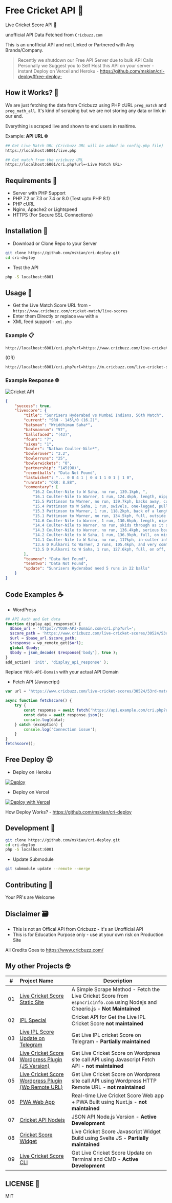 # Free Cricket API 🍔

Live Cricket Score API 🏏

unofficial API Data Fetched from `Cricbuzz.com`

This is an unofficial API and not Linked or Partnered with Any Brands/Company.

> Recently we shutdown our Free API Server due to bulk API Calls Personally we Suggest you to Self Host this API on your server - instant Deploy on Vercel and Heroku - <https://github.com/mskian/cri-deploy#free-deploy->  

## How it Works? 🤔

We are just fetching the data from Cricbuzz using PHP cURL `preg_match` and `preg_math_all`. It's kind of scraping but we are not storing any data or link in our end.

Everything is scraped live and shown to end users in realtime.

Example: **API URL 🌐**

```sh
## Get Live Match URL (Cricbuzz URL will be added in config.php file)
https://localhost:6001/live.php

## Get match from the cricbuzz URL
https://localhost:6001/cri.php?url=<Live Match URL>
```

## Requirements 📑

- Server with PHP Support  
- PHP 7.2 or 7.3 or 7.4 or 8.0 (Test upto PHP 8.1)
- PHP cURL  
- Nginx, Apache2 or  Lightspeed  
- HTTPS (For Secure SSL Connections)  

## Installation 🍯

- Download or Clone Repo to your Server

```sh
git clone https://github.com/mskian/cri-deploy.git
cd cri-deploy
```

- Test the API

```sh
php -S localhost:6001
```

## Usage 🍟

- Get the Live Match Score URL from - `https://www.cricbuzz.com/cricket-match/live-scores`
- Enter them Directly or replace `www` with `m`
- XML feed support - `xml.php`

### Example 📋

```sh
http://localhost:6001/cri.php?url=https://www.cricbuzz.com/live-cricket-scores/30524/53rd-match-indian-premier-league-2020
```

(OR)

```sh
http://localhost:6001/cri.php?url=https://m.cricbuzz.com/live-cricket-scores/30524/53rd-match-indian-premier-league-2020
```

### Example Response 🌐

![Cricket API](https://raw.githubusercontent.com/mskian/cricket-api/main/images/screenshot1.png)  

```json
{
    "success": true,
    "livescore": {
        "title": "Sunrisers Hyderabad vs Mumbai Indians, 56th Match",
        "current": "SRH - 145\/0 (16.2)",
        "batsman": "Wriddhiman Saha*",
        "batsmanrun": "57",
        "ballsfaced": "(43)",
        "fours": "7",
        "sixes": "1",
        "bowler": "Nathan Coulter-Nile*",
        "bowlerover": "3.2",
        "bowlerruns": "25",
        "bowlerwickets": "0",
        "partnership": "145(98)",
        "recentballs": "Data Not Found",
        "lastwicket": "... 0 0 4 1 | 0 4 1 1 0 1 | 1 0",
        "runrate": "CRR: 8.88",
        "commentary": [
            "16.2 Coulter-Nile to W Saha, no run, 139.1kph, ",
            "16.1 Coulter-Nile to Warner, 1 run, 124.4kph, length, nipping in off the pitch onto middle. Warner makes room and slaps it to deep point ",
            "15.5 Pattinson to Warner, no run, 139.7kph, backs away, cuts, but ends up miscuing it back down the pitch ",
            "15.4 Pattinson to W Saha, 1 run, swivels, one-legged, pulling it to the man in the deep behind square ",
            "15.3 Pattinson to Warner, 1 run, 118.2kph, back of a length, taking pace off, keeping it outside off for Warner to have to reach out. And he does connect this time, to guide it to third man ",
            "15.1 Pattinson to Warner, no run, 134.5kph, full, outside off, quick, just inside the tramline. Warner stretches, but can't quite connect ",
            "14.6 Coulter-Nile to Warner, 1 run, 130.6kph, length, nips back in, and Warner jumps away at the last moment with an opened bat face to steer it through point ",
            "14.4 Coulter-Nile to Warner, no run, skids through as it seams back in sharply to go under Warner's crouched swat, thudding off his thighs towards backward point ",
            "14.3 Coulter-Nile to Warner, no run, 136.4kph, serious bouncer, climbing back in. Nope, it's the circumstances that determines its ferocity, and with an 18 runs | 33 balls equation, this is gently left alone ",
            "14.2 Coulter-Nile to W Saha, 1 run, 136.9kph, full, on middle with the angle-in. Saha goes wristy, through mid-wicket ",
            "14.1 Coulter-Nile to W Saha, no run, 117kph, in-cutter into the tummy. Saha gets cramped in what looked like an initial attempt to cut, and so drops his wrists, opens his bat face and runs out to short third man ",
            "13.6 D Kulkarni to Warner, 2 runs, 105.4kph, and very comfortable. Around the fourth-stump, which Warner lines up to and punches through point ",
            "13.5 D Kulkarni to W Saha, 1 run, 127.6kph, full, on off, quiet flick, long-on "
        ],
        "teamone": "Data Not Found",
        "teamtwo": "Data Not Found",
        "update": "Sunrisers Hyderabad need 5 runs in 22 balls"
    }
}
```

## Code Examples ☕

- WordPress

```php
## API Auth and Get data
function display_api_response() {
  $base_url = 'https://YOUR-API-Domain.com/cri.php?url=';
  $score_path = 'https://www.cricbuzz.com/live-cricket-scores/30524/53rd-match-indian-premier-league-2020';
  $url = $base_url.$score_path;
  $response = wp_remote_get($url);
  global $body;
  $body = json_decode( $response['body'], true );
}
add_action( 'init', 'display_api_response' );
```

Replace `YOUR-API-Domain` with your actual API Domain

- Fetch API (Javascript)

```js
var url = 'https://www.cricbuzz.com/live-cricket-scores/30524/53rd-match-indian-premier-league-2020';

async function fetchscore() {
    try {
        const response = await fetch('https://api.example.com/cri.php?url=' + url);
        const data = await response.json();
        console.log(data);
    } catch (exception) {
        console.log('Connection issue');
    }
}
fetchscore();
```

## Free Deploy 😍

- Deploy on Heroku

[![Deploy](https://www.herokucdn.com/deploy/button.svg)](https://heroku.com/deploy?template=https://github.com/mskian/cri-deploy)  

- Deploy on Vercel

[![Deploy with Vercel](https://vercel.com/button)](https://vercel.com/new/git/external?repository-url=https%3A%2F%2Fgithub.com%2Fmskian%2Fcri-deploy)  

How Deploy Works? - <https://github.com/mskian/cri-deploy>

## Development 🍩

```sh
git clone https://github.com/mskian/cri-deploy.git
cd cri-deploy
php -S localhost:6001
```

- Update Submodule

```sh
git submodule update --remote --merge
```

## Contributing 🙌

Your PR's are Welcome

## Disclaimer 🗃

- This is not an Offical API from Cricbuzz - it's an Unofficial API
- This is for Education Purpose only - use at your own risk on Production Site

All Credits Goes to <https://www.cricbuzz.com/>

## My other Projects 🤓

| # | Project Name | Description |
|---|:------|-------------|
| 01 | [Live Cricket Score Static Site](https://github.com/mskian/livescore) | A Simple Scrape Method - Fetch the Live Cricket Score from `espncricinfo.com` using Nodejs and Cheerio.js - **Not Maintained** |
| 02 | [IPL Special](https://github.com/mskian/iplscore) | Cricket API for Get the Live IPL Cricket Score **not maintained** |
| 03 | [Live IPL Score Update on Telegram](https://github.com/mskian/score-update) | Get Live IPL cricket Score on Telegram - **Partially maintained**  |
| 04 | [Live Cricket Score Wordpress Plugin (JS Version)](https://github.com/mskian/hello-cricket) | Get Live Cricket Score on Wordpress site call API using Javascript Fetch API - **not maintained** |
| 05 | [Live Cricket Score Wordpress Plugin (Wp Remote URL)](https://github.com/mskian/san-cricket) | Get Live Cricket Score on Wordpress site call API using Wordpress HTTP Remote URL - **not maintained** |  
| 06 | [PWA Web App](https://github.com/mskian/vue-cricket) | Real-time Live Cricket Score Web app + PWA Built using Nuxt.js - **not maintained** |  
| 07 | [Cricket API Nodejs](https://github.com/mskian/cricket-api-nodejs) | JSON API Node.js Version - **Active Development** |  
| 08 | [Cricket Score Widget](https://github.com/mskian/cricket-score-widget) | Live Cricket Score Javascript Widget Build using Svelte JS - **Partially maintained** |  
| 09 | [Live Cricket Score CLI](https://github.com/mskian/cricket-cli) | Get Live Cricket Score Update on Terminal and CMD - **Active Development** |  

## LICENSE 📕

MIT
